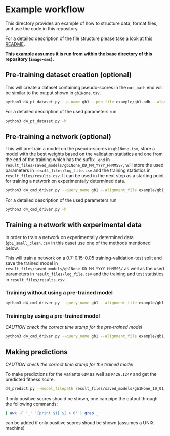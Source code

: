 # Example workflow

This directory provides an example of how to structure data, format files, and use the code in this repository.

For a detailed description of the file structure please take a look at [this README](https://github.com/ugSUBMARINE/image-dms/blob/8dbec0f0785f123129922a77f465c7abfd904c17/README.md?plain=1#L17C1-L17C1).

**This example assumes it is run from within the base directory of this repository (`image-dms`).**

## Pre-training dataset creation (optional)
This will create a dataset containing pseudo-scores in the `out_path` end will be similar to the output shown in  `gb1None.tsv`.

```sh
python3 d4_pt_dataset.py --p_name gb1 --pdb_file example/gb1.pdb --algn_path example/gb1_1000_experimental.clustal --p_data --out_path example/ --p_firstind 0 --p_seq MQYKLILNGKTLKGETTTEAVDAATAEKVFKQYANDNGVDGEWTYDDATKTFTVTE --name_var variant --name_nmut num_mutations --name_score score
```

For a detailed description of the used parameters run 
```sh
python3 d4_pt_dataset.py -h
```

## Pre-training a network (optional)
This will pre-train a model on the pseudo-scores in `gb1None.tsv`, store a model with the best weights based on the validation statistics and one from the end of the training which has the suffix `_end` in `result_files/saved_models/gb1None_DD_MM_YYYY_HHMMSS/`, will store the used parameters in `result_files/log_file.csv` and the training statistics in `result_files/results.csv`.
It can be used in the next step as a starting point for training a network on experimentally determined data.

```sh
python3 d4_cmd_driver.py --query_name gb1 --alignment_file example/gb1_1000_experimental.clustal --tsv_filepath example/gb1None.tsv --pdb_filepath example/gb1.pdb --number_mutations num_mutations --variants variant --score score --wt_seq MQYKLILNGKTLKGETTTEAVDAATAEKVFKQYANDNGVDGEWTYDDATKTFTVTE --first_ind 0 --training_epochs 100 --split0 0.7 --split1 0.15 --split2 0.05 --save_model
```

For a detailed description of the used parameters run 
```sh
python3 d4_cmd_driver.py -h
```

## Training a network with experimental data
In order to train a network on experimentally determined data (`gb1_small_clean.csv` in this case) use one of the methods mentioned below. 

This will train a network on a 0.7-0.15-0.05 training-validation-test split and save the trained model in `result_files/saved_models/gb1None_DD_MM_YYYY_HHMMSS/` as well as the used parameters in `result_files/log_file.csv` and the training and test statistics in `result_files/results.csv`.

### Training without using a pre-trained model
```sh
python3 d4_cmd_driver.py --query_name gb1 --alignment_file example/gb1_1000_experimental.clustal --tsv_filepath example/gb1None.tsv --pdb_filepath example/gb1.pdb --number_mutations num_mutations --variants variant --score score --wt_seq MQYKLILNGKTLKGETTTEAVDAATAEKVFKQYANDNGVDGEWTYDDATKTFTVTE --first_ind 0 --training_epochs 100 --split0 0.7 --split1 0.15 --split2 0.05 --save_model
```

### Training by using a pre-trained model
*CAUTION check the correct time stamp for the pre-trained model*
```sh
python3 d4_cmd_driver.py --query_name gb1 --alignment_file example/gb1_1000_experimental.clustal --tsv_filepath example/gb1None.tsv --pdb_filepath example/gb1.pdb --number_mutations num_mutations --variants variant --score score --wt_seq MQYKLILNGKTLKGETTTEAVDAATAEKVFKQYANDNGVDGEWTYDDATKTFTVTE --first_ind 0 --training_epochs 100 --split0 0.7 --split1 0.15 --split2 0.05 --save_model --transfer_conv_weights result_files/saved_models/gb1None_DD_MM_YYYY_HHMMSS/ --train_conv_layers
```

## Making predictions
*CAUTION check the correct time stamp for the trained model*

To make predictions for the variants `G1W` as well as `K42G,I24P` and get the predicted fitness score.

```sh
d4_predict.py --model_filepath result_files/saved_models/gb1None_10_01_2024_110517_end/ --protein_pdb example/gb1.pdb --alignment_file example/gb1_1000_experimental.clustal --query_name gb1 --variant_s G1W_K42G,I24P --wt_seq MQYKLILNGKTLKGETTTEAVDAATAEKVFKQYANDNGVDGEWTYDDATKTFTVTE --first_ind 0
```

If only positive scores should be shown, one can pipe the output through the following commands:

```bash
| awk -F '_' '{print $1} $2 > 0' | grep _
```
 can be added if only positive scores shoud be shown (assumes a UNIX machine)
